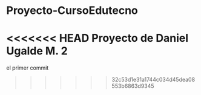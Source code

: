 # Proyecto-CursoEdutecno
<<<<<<< HEAD
Proyecto de Daniel Ugalde M. 2
=======
el primer commit
>>>>>>> 32c53d1e31a1744c034d45dea08553b6863d9345
